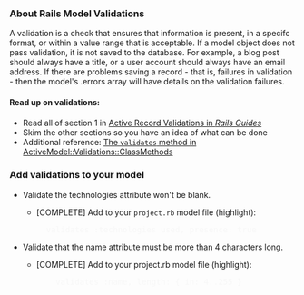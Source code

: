 
### About Rails Model Validations
A validation is a check that ensures that information is present, in a specifc format, or within a value range that is acceptable. If a model object does not pass validation, it is not saved to the database. For example, a blog post should always have a title, or a user account should always have an email address. If there are problems saving a record - that is, failures in validation - then the model's .errors array will have details on the validation failures.

#### Read up on validations:
- Read all of section 1 in [Active Record Validations in *Rails Guides*](http://guides.rubyonrails.org/active_record_validations.html)
- Skim the other sections so you have an idea of what can be done
- Additional reference: [The `validates` method in ActiveModel::Validations::ClassMethods](http://api.rubyonrails.org/classes/ActiveModel/Validations/ClassMethods.html#method-i-validates)

### Add validations to your model
- Validate the technologies attribute won't be blank.
  - [COMPLETE] Add to your `project.rb` model file (highlight):

    <pre style="color: #f7f7f7">
      validates :technologies_used, presence: true
    </pre>

- Validate that the name attribute must be more than 4 characters long.
  - [COMPLETE]   Add to your project.rb model file (highlight):

    <pre style="color: #f7f7f7">
        validates :name, length: { in: 4..255 }
    </pre>

